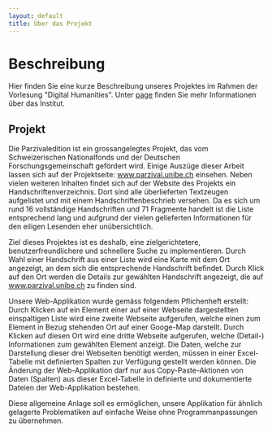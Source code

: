 ```yaml
---
layout: default
title: Über das Projekt
---
```


# Beschreibung

Hier finden Sie eine kurze Beschreibung unseres Projektes im Rahmen der Vorlesung "Digital Humanities". Unter [page](http://dh.unibe.ch) finden Sie mehr Informationen über das Institut.

## Projekt

Die Parzivaledition ist ein grossangelegtes Projekt, das vom Schweizerischen Nationalfonds und der Deutschen Forschungsgemeinschaft gefördert wird. Einige Auszüge dieser Arbeit lassen sich auf der Projektseite: www.parzival.unibe.ch einsehen.
Neben vielen weiteren Inhalten findet sich auf der Website des Projekts ein Handschriftenverzeichnis. Dort sind alle überlieferten Textzeugen aufgelistet und mit einem Handschriftenbeschrieb versehen. Da es sich um rund 16 vollständige Handschriften und 71 Fragmente handelt ist die Liste entsprechend lang und aufgrund der vielen gelieferten Informationen für den eiligen Lesenden eher unübersichtlich.

Ziel dieses Projektes ist es deshalb, eine zielgerichtetere, benutzerfreundlichere und schnellere Suche zu implementieren. Durch Wahl einer Handschrift aus einer Liste wird eine Karte mit dem Ort angezeigt, an dem sich die entsprechende Handschrift befindet. Durch Klick auf den Ort werden die Details zur gewählten Handschrift angezeigt, die auf www.parzival.unibe.ch zu finden sind.

Unsere Web-Applikation wurde gemäss folgendem Pflichenheft erstellt: Durch Klicken auf ein Element einer auf einer Webseite dargestellten einspaltigen 
Liste wird eine zweite Webseite aufgerufen, welche einen zum Element in Bezug stehenden Ort auf einer Googe-Map darstellt. Durch Klicken auf diesen Ort wird eine dritte Webseite 
aufgerufen, welche (Detail-) Informationen zum gewählten Element anzeigt. Die Daten, welche zur Darstellung dieser drei Webseiten benötigt werden, müssen in einer Excel-Tabelle mit definierten Spalten zur Verfügung gestellt werden können. Die Änderung der Web-Applikation darf nur aus Copy-Paste-Aktionen von Daten (Spalten) aus dieser Excel-Tabelle in definierte und dokumentierte Dateien der Web-Applikation bestehen. 

Diese allgemeine Anlage soll es ermöglichen, unsere Applikation für ähnlich gelagerte Problematiken auf einfache Weise ohne Programmanpassungen zu übernehmen.
